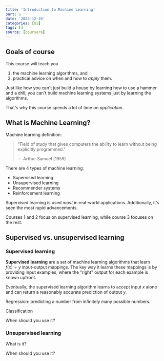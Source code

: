 ```yaml
---
title: 'Introduction to Machine Learning'
part: 1
date: '2023-12-20'
categories: [ai]
tags: []
source: [coursera]
---
```


## Goals of course

This course will teach you

1. the machine learning algorithms, and
2. practical advice on when and how to _apply_ them.

Just like how you can't just build a house by learning how to use a hammer and a drill, you can't build machine learning systems just by learning the algorithms.

That's why this course spends a lot of time on _application_.

## What is Machine Learning?

Machine learning definition:

> "Field of study that gives computers the ability to learn without being explicitly programmed."
>
> — Arthur Samuel (1959)

There are 4 types of machine learning:

- Supervised learning
- Unsupervised learning
- Recommender systems
- Reinforcement learning

Supervised learning is used _most_ in real-world applications. Additionally, it's seen the most rapid advancements.

Courses 1 and 2 focus on supervised learning, while course 3 focuses on the rest.

## Supervised vs. unsupervised learning

### Supervised learning

**Supervised learning** are a set of machine learning algorithms that learn $f(x) = y$ input-output mappings. The key way it learns these mappings is by providing input examples, where the "right" output for each example is known upfront.

Eventually, the supervised learning algorithm learns to accept input $x$ alone and can return a reasonably accurate prediction of output $y$.

Regression: predicting a number from infinitely many possible numbers.

Classification

When should you use it?

### Unsupervised learning

What is it?

When should you use it?
